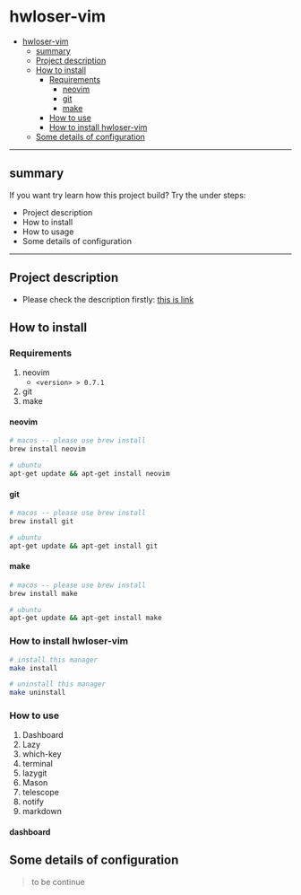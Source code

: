 # hwloser-vim

* [hwloser\-vim](#hwloser-vim)
  * [summary](#summary)
  * [Project description](#project-description)
  * [How to install](#how-to-install)
    * [Requirements](#requirements)
      * [neovim](#neovim)
      * [git](#git)
      * [make](#make)
    * [How to use](#how-to-use)
    * [How to install hwloser\-vim](#how-to-install-hwloser-vim)
  * [Some details of configuration](#some-details-of-configuration)

---

## summary

If you want try learn how this project build? Try the under steps:

- Project description
- How to install
- How to usage
- Some details of configuration

---

## Project description

- Please check the description firstly: [this is link](./description.md)

## How to install

### Requirements

1. neovim
    - `<version> > 0.7.1`
2. git
3. make

#### neovim

```bash
# macos -- please use brew install
brew install neovim

# ubuntu
apt-get update && apt-get install neovim
```

#### git

```bash
# macos -- please use brew install
brew install git

# ubuntu
apt-get update && apt-get install git
```

#### make

```bash
# macos -- please use brew install
brew install make

# ubuntu
apt-get update && apt-get install make
```


### How to install hwloser-vim

```bash
# install this manager
make install

# uninstall this manager
make uninstall
```

### How to use

1. Dashboard
2. Lazy
3. which-key
4. terminal
5. lazygit
6. Mason
7. telescope
8. notify
9. markdown

#### dashboard



## Some details of configuration

> to be continue
